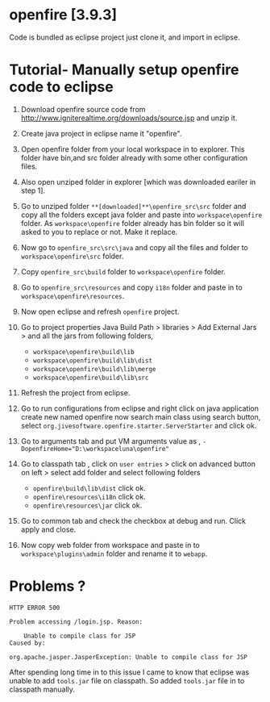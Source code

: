 # openfire [3.9.3]

Code is bundled as eclipse project just clone it, and import in eclipse.

# Tutorial- Manually setup openfire code to eclipse

1. Download openfire source code from http://www.igniterealtime.org/downloads/source.jsp and unzip it.
2. Create java project in eclipse name it "openfire".
3. Open openfire folder from your local workspace in to explorer. This folder have bin,and src folder already with some other configuration files.
4. Also open unziped folder in explorer [which was downloaded eariler in step 1].
5. Go to unziped folder ```**[downloaded]**\openfire_src\src``` folder and copy all the folders except java folder and paste into ```workspace\openfire``` folder. As ```workspace\openfire``` folder already has bin folder so it will asked to you to replace or not. Make it replace.
6. Now go to ```openfire_src\src\java``` and copy all the files and folder to ```workspace\openfire\src``` folder.
7. Copy ```openfire_src\build``` folder to ```workspace\openfire``` folder.
8. Go to ```openfire_src\resources``` and copy ```i18n``` folder and paste in to ```workspace\openfire\resources```.
9. Now open eclipse and refresh ```openfire``` project.
10. Go to project properties Java Build Path > libraries > Add External Jars > and all the jars from following folders,

    * ```workspace\openfire\build\lib```
    * ```workspace\openfire\build\lib\dist```
    * ```workspace\openfire\build\lib\merge```
    * ```workspace\openfire\build\lib\src```
11. Refresh the project from eclipse.
12. Go to run configurations from eclipse and right click on java application create new named openfire now search main class using search button, select ```org.jivesoftware.openfire.starter.ServerStarter``` and click ok.
13. Go to arguments tab and put VM arguments value as , ```-DopenfireHome="D:\workspaceluna\openfire"```
14. Go to classpath tab , click on ```user entries``` > click on advanced button on left > select add folder and select following folders
    * ```openfire\build\lib\dist``` click ok.
    * ```openfire\resources\i18n``` click ok.
    * ```openfire\resources\jar``` click ok.
15. Go to common tab and check the checkbox at debug and run. Click apply and close.
16. Now copy web folder from workspace and paste in to ```workspace\plugins\admin``` folder and rename it to ```webapp```.


# Problems ?
```
HTTP ERROR 500

Problem accessing /login.jsp. Reason:

    Unable to compile class for JSP
Caused by:

org.apache.jasper.JasperException: Unable to compile class for JSP
```

After spending long time in to this issue I came to know that eclipse was unable to add ```tools.jar``` file on classpath. So added ```tools.jar``` file in to classpath manually.




